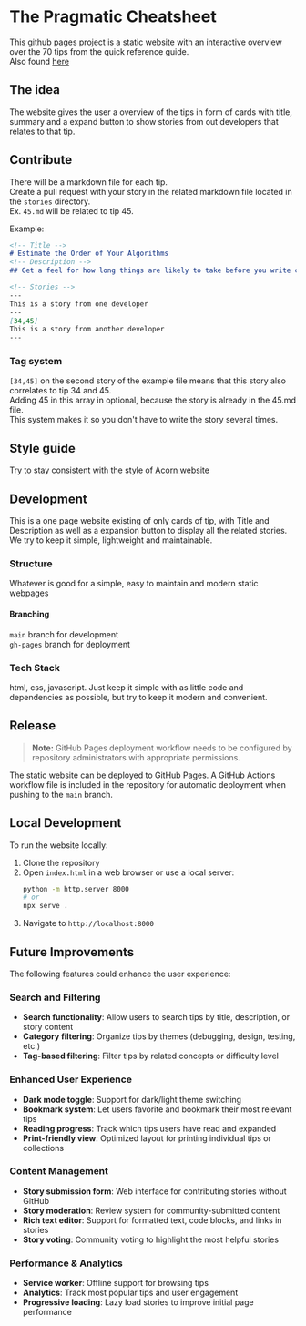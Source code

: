 # The Pragmatic Cheatsheet

This github pages project is a static website with an interactive overview over the 70 tips from the quick reference guide.   
Also found [here](https://www.khoury.northeastern.edu/home/lieber/courses/csg110/sp08/Pragmatic%20Quick%20Reference.htm)

## The idea
The website gives the user a overview of the tips in form of cards with title, summary and a expand button to show stories from out developers that relates to that tip.

## Contribute
There will be a markdown file for each tip.   
Create a pull request with your story in the related markdown file located in the ```stories``` directory.  
Ex. ```45.md``` will be related to tip 45.

Example:
```markdown
<!-- Title -->
# Estimate the Order of Your Algorithms
<!-- Description -->
## Get a feel for how long things are likely to take before you write code.

<!-- Stories -->
---
This is a story from one developer
---
[34,45]
This is a story from another developer
---
```
### Tag system
```[34,45]``` on the second story of the example file means that this story also correlates to tip 34 and 45.  
Adding 45 in this array in optional, because the story is already in the 45.md file.   
This system makes it so you don't have to write the story several times.

## Style guide
Try to stay consistent with the style of [Acorn website](https://www.acorntechnology.se/)

## Development
This is a one page website existing of only cards of tip, with Title and Description as well as a expansion button to display all the related stories.   
We try to keep it simple, lightweight and maintainable.

### Structure
Whatever is good for a simple, easy to maintain and modern static webpages
#### Branching
```main``` branch for development   
```gh-pages``` branch for deployment

### Tech Stack
html, css, javascript.
Just keep it simple with as little code and dependencies as possible, but try to keep it modern and convenient.

## Release
> **Note:** GitHub Pages deployment workflow needs to be configured by repository administrators with appropriate permissions.

The static website can be deployed to GitHub Pages. A GitHub Actions workflow file is included in the repository for automatic deployment when pushing to the `main` branch.

## Local Development
To run the website locally:
1. Clone the repository
2. Open `index.html` in a web browser or use a local server:
   ```bash
   python -m http.server 8000
   # or
   npx serve .
   ```
3. Navigate to `http://localhost:8000`

## Future Improvements
The following features could enhance the user experience:

### Search and Filtering
- **Search functionality**: Allow users to search tips by title, description, or story content
- **Category filtering**: Organize tips by themes (debugging, design, testing, etc.)
- **Tag-based filtering**: Filter tips by related concepts or difficulty level

### Enhanced User Experience  
- **Dark mode toggle**: Support for dark/light theme switching
- **Bookmark system**: Let users favorite and bookmark their most relevant tips
- **Reading progress**: Track which tips users have read and expanded
- **Print-friendly view**: Optimized layout for printing individual tips or collections

### Content Management
- **Story submission form**: Web interface for contributing stories without GitHub
- **Story moderation**: Review system for community-submitted content
- **Rich text editor**: Support for formatted text, code blocks, and links in stories
- **Story voting**: Community voting to highlight the most helpful stories

### Performance & Analytics
- **Service worker**: Offline support for browsing tips
- **Analytics**: Track most popular tips and user engagement
- **Progressive loading**: Lazy load stories to improve initial page performance